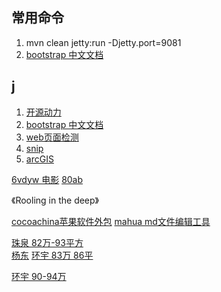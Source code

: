 ## 常用命令
1. mvn clean jetty:run -Djetty.port=9081
2. [bootstrap 中文文档](http://wrongwaycn.github.com/bootstrap/docs/index.html)


## j
1. [开源动力](http://www.bjphp.com/)
2. [bootstrap 中文文档](http://wrongwaycn.github.com/bootstrap/docs/index.html)
3. [web页面检测](http://webdevchecklist.com/)
4. [snip](http://snip.qq.com/)
5. [arcGIS](http://www.esrichina.com.cn/softwareproduct/ArcGIS/)

[6vdyw 电影](http://www.6vdyw.com/)  [80ab](http://www.80ab.com/list/index13.html)

《Rooling in the deep》

[cocoachina苹果软件外包](http://www.cocoachina.com)  [mahua md文件编辑工具](http://mahua.jser.me)
        

[珠泉 82万-93平方](http://sell.house365.com/h_32947882.html)    
[杨东](http://sell.house365.com/h_32914887.html)
[环宇 83万 86平](http://sell.house365.com/h_32843876.html)

[环宇 90-94万](http://sell.house365.com/h_33540629.html)
